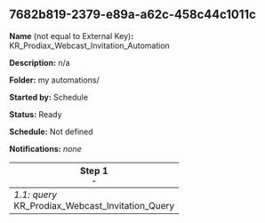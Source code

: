 ## 7682b819-2379-e89a-a62c-458c44c1011c

**Name** (not equal to External Key)**:** KR_Prodiax_Webcast_Invitation_Automation

**Description:** n/a

**Folder:** my automations/

**Started by:** Schedule

**Status:** Ready

**Schedule:** Not defined

**Notifications:** _none_


| Step 1<br>_<small>-</small>_ |
| --- |
| _1.1: query_<br>KR_Prodiax_Webcast_Invitation_Query |
